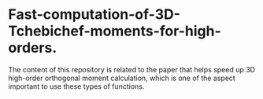 # Fast-computation-of-3D-Tchebichef-moments-for-high-orders.
The content of this repository is related to the paper that helps speed up 3D high-order orthogonal moment calculation, which is one of the aspect important to use these types of functions.
